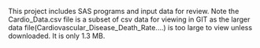 This project includes SAS programs and input data for review.
Note the Cardio_Data.csv file is a subset of csv data for viewing in GIT as the larger data file(Cardiovascular_Disease_Death_Rate....) is too large to view unless downloaded.  It is only 1.3 MB.
